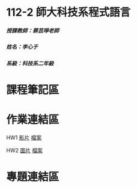 # 112-2 師大科技系程式語言
##### 授課教師：蔡芸琤老師
##### 姓名：李心于
##### 系級：科技系二年級
# 課程筆記區

# 作業連結區
HW1
[影片](https://youtu.be/J5PXe8fHHL4)
[檔案](https://colab.research.google.com/drive/1BchYl6tIhHRfwNIxk1fz6QFd81m_tnSg?hl=zh-tw)

HW2
[圖片](json_university.com.png)
[檔案](https://github.com/sandylee0415/-/blob/main/HW2%20(%E6%9B%B4%E6%96%B0).ipynb)

# 專題連結區
